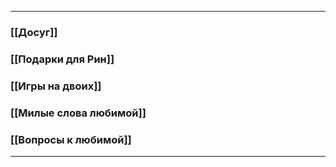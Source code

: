 * * *
### [[Досуг]]
### [[Подарки для Рин]]
### [[Игры на двоих]]
### [[Милые слова любимой]]
### [[Вопросы к любимой]]
* * *